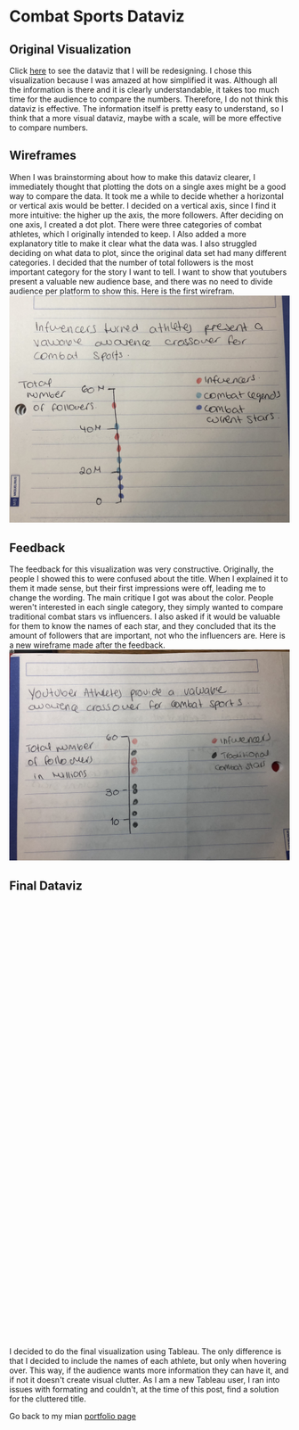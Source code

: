 # Combat Sports Dataviz
## Original Visualization
Click [here](https://www.sportsbusinessdaily.com/Journal/Issues/2020/01/27/Opinion/Bidarian.aspx) to see the dataviz that I will be redesigning.
I chose this visualization because I was amazed at how simplified it was. Although all the information is there and it is clearly understandable, it takes too much time for the audience to compare the numbers. Therefore, I do not think this dataviz is effective. The information itself is pretty easy to understand, so I think that a more visual dataviz, maybe with a scale, will be more effective to compare numbers.

## Wireframes
When I was brainstorming about how to make this dataviz clearer, I immediately thought that plotting the dots on a single axes might be a good way to compare the data. It took me a while to decide whether a horizontal or vertical axis would be better. I decided on a vertical axis, since I find it more intuitive: the higher up the axis, the more followers. After deciding on one axis, I created a dot plot. There were three categories of combat athletes, which I originally intended to keep. I Also added a more explanatory title to make it clear what the data was. I also struggled deciding on what data to plot, since the original data set had many different categories. I decided that the number of total followers is the most important category for the story I want to tell. I want to show that youtubers present a valuable new audience base, and there was no need to divide audience per platform to show this.
Here is the first wirefram.
![wireframe](/IMG_8506.jpg)

## Feedback
The feedback for this visualization was very constructive. Originally, the people I showed this to were confused about the title. When I explained it to them it made sense, but their first impressions were off, leading me to change the wording. The main critique I got was about the color. People weren't interested in each single category, they simply wanted to compare traditional combat stars vs influencers. I also asked if it would be valuable for them to know the names of each star, and they concluded that its the amount of followers that are important, not who the influencers are.
Here is a new wireframe made after the feedback.
![wireframe](/IMG_8507.jpg)
## Final Dataviz
<script type='text/javascript' src='https://prod-useast-a.online.tableau.com/javascripts/api/viz_v1.js'></script><div class='tableauPlaceholder' style='width: 1440px; height: 783px;'><object class='tableauViz' width='1440' height='783' style='display:none;'><param name='host_url' value='https%3A%2F%2Fprod-useast-a.online.tableau.com%2F' /> <param name='embed_code_version' value='3' /> <param name='site_root' value='&#47;t&#47;claratellingstories' /><param name='name' value='ASsignment4&#47;Sheet1' /><param name='tabs' value='no' /><param name='toolbar' value='yes' /><param name='showAppBanner' value='false' /></object></div>
I decided to do the final visualization using Tableau. The only difference is that I decided to include the names of each athlete, but only when hovering over. This way, if the audience wants more information they can have it, and if not it doesn't create visual clutter. As I am a new Tableau user, I ran into issues with formating and couldn't, at the time of this post, find a solution for the cluttered title.

Go back to my mian [portfolio page](/portfolio.md)
